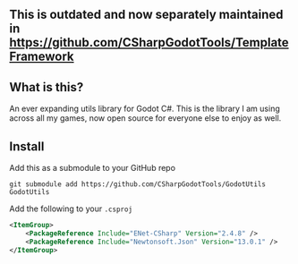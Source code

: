 ## This is outdated and now separately maintained in https://github.com/CSharpGodotTools/TemplateFramework

## What is this?
An ever expanding utils library for Godot C#. This is the library I am using across all my games, now open source for everyone else to enjoy as well.

## Install
Add this as a submodule to your GitHub repo
```
git submodule add https://github.com/CSharpGodotTools/GodotUtils GodotUtils
```

Add the following to your `.csproj`
```xml
<ItemGroup>
    <PackageReference Include="ENet-CSharp" Version="2.4.8" />
    <PackageReference Include="Newtonsoft.Json" Version="13.0.1" />
</ItemGroup>
```
